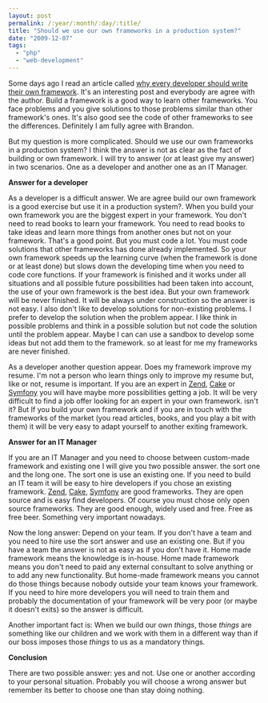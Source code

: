 ```yaml
---
layout: post
permalink: /:year/:month/:day/:title/
title: "Should we use our own frameworks in a production system?"
date: "2009-12-07"
tags: 
  - "php"
  - "web-development"
---
```


Some days ago I read an article called [why every developer should write their own framework](http://www.brandonsavage.net/why-every-developer-should-write-their-own-framework/ "why every developer should write their own framework"). It's an interesting post and everybody are agree with the author. Build a framework is a good way to learn other frameworks. You face problems and you give solutions to those problems similar than other framework's ones. It's also good see the code of other frameworks to see the differences. Definitely I am fully agree with Brandon.

But my question is more complicated. Should we use our own frameworks in a production system? I think the answer is not as clear as the fact of building or own framework. I will try to answer (or at least give my answer) in two scenarios. One as a developer and another one as an IT Manager.

**Answer for a developer**

As a developer is a difficult answer. We are agree build our own framework is a good exercise but use it in a production system?. When you build your own framework you are the biggest expert in your framework. You don't need to read books to learn your framework. You need to read books to take ideas and learn more things from another ones but not on your framework. That's a good point. But you must code a lot. You must code solutions that other frameworks has done already implemented. So your own framework speeds up the learning curve (when the framework is done or at least done) but slows down the developing time when you need to code core functions. If your framework is finished and it works under all situations and all possible future possibilities had been taken into account, the use of your own framework is the best idea. But your own framework will be never finished. It will be always under construction so the answer is not easy. I also don't like to develop solutions for non-existing problems. I prefer to develop the solution when the problem appear. I like think in possible problems and think in a possible solution but not code the solution until the problem appear. Maybe I can can use a sandbox to develop some ideas but not add them to the framework. so at least for me my frameworks are never finished.

As a developer another question appear. Does my framework improve my resume. I'm not a person who learn things only to improve my resume but, like or not, resume is important. If you are an expert in [Zend](http://framework.zend.com/), [Cake](http://cakephp.org/) or [Symfony](http://www.symfony-project.org/) you will have maybe more possibilities getting a job. It will be very difficult to find a job offer looking for an expert in your own framework. isn't it? But If you build your own framework and if you are in touch with the frameworks of the market (you read articles, books, and you play a bit with them) it will be very easy to adapt yourself to another exiting framework.

**Answer for an IT Manager**

If you are an IT Manager and you need to choose between custom-made framework and existing one I will give you two possible answer. the sort one and the long one. The sort one is use an existing one. If you need to build an IT team it will be easy to hire developers if you chose an existing framework. [Zend](http://framework.zend.com/), [Cake](http://cakephp.org/), [Symfony](http://www.symfony-project.org/) are good frameworks. They are open source and is easy find developers. Of course you must chose only open source frameworks. They are good enough, widely used and free. Free as free beer. Something very important nowadays.

Now the long answer: Depend on your team. If you don't have a team and you need to hire use the sort answer and use an existing one. But if you have a team the answer is not as easy as if you don't have it. Home made framework means the knowledge is in-house. Home made framework means you don't need to paid any external consultant to solve anything or to add any new functionality. But home-made framework means you cannot do those things because nobody outside your team knows your framework. If you need to hire more developers you will need to train them and probably the documentation of your framework will be very poor (or maybe it doesn't exits) so the answer is difficult.

Another important fact is: When we build our own _things_, those _things_ are something like our children and we work with them in a different way than if our boss imposes those _things_ to us as a mandatory things.

**Conclusion**

There are two possible answer: yes and not. Use one or another according to your personal situation. Probably you will choose a wrong answer but remember its better to choose one than stay doing nothing.
